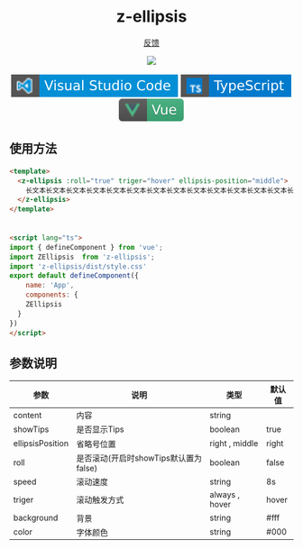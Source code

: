 
<h1 align="center">z-ellipsis</h1>

<p align="center">
<a href="" target="_blank">反馈</a>
</p>
<p align="center">
<img src="https://forthebadge.com/images/badges/built-with-love.svg">
<p>
<p align="center">
<img src="https://github.com/aleen42/badges/raw/master/src/visual_studio_code_flat_square.svg?sanitize=true">
<img src="https://github.com/aleen42/badges/raw/master/src/typescript_flat_square.svg?sanitize=true">
<img src="https://github.com/aleen42/badges/raw/master/src/vue.svg?sanitize=true">
</p>


## 使用方法

```html
<template>
  <z-ellipsis :roll="true" triger="hover" ellipsis-position="middle">
    长文本长文本长文本长文本长文本长文本长文本长文本长文本长文本长文本长文本长文本长文本
  </z-ellipsis>
</template>


<script lang="ts">
import { defineComponent } from 'vue';
import ZEllipsis  from 'z-ellipsis';
import 'z-ellipsis/dist/style.css'
export default defineComponent({
    name: 'App',
    components: {
    ZEllipsis
  }
})
</script>

```

## 参数说明
参数 |说明 | 类型 | 默认值
---|---|---|---
content| 内容 | string | 
showTips | 是否显示Tips | boolean | true
ellipsisPosition | 省略号位置 | right , middle | right
roll|是否滚动(开启时showTips默认置为false)|boolean|false
speed|滚动速度|string|8s
triger|滚动触发方式 | always , hover | hover
background|背景 | string | #fff
color|字体颜色 | string | #000

